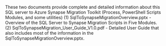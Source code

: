 These two documents provide complete and detailed information about this SQL server to Azure Synapse Migration Toolkit (Process, PowerShell Scripts Modules, and some utilities) 
(1) SqlToSynapseMigrationOverview.pptx - Overview of the SQL Server to Synapse Migration Scripts in Five Modules. 
(2) SqlToSynapseMigration_User_Guide_V1.0.pdf - Detailed User Guide that also includes most of the information in the SqlToSynapseMigrationOverview.pptx.

